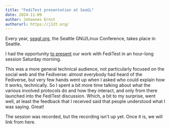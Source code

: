 ```yaml
---
title: "FediTest presentation at SeaGL"
date: 2024-11-09
author: Johannes Ernst
authorurl: https://j12t.org/
---
```


Every year, [seagl.org](https://seagl.org/), the Seattle GNU/Linux Conference, takes
place in Seattle.

I had the opportunity [to present](https://pretalx.seagl.org/2024/talk/ZU7MDV/)
our work with FediTest in an hour-long session Saturday morning.

This was a more general technical audience, not particularly focused on the social
web and the Fediverse: almost everybody had heard of the Fediverse, but very few hands
went up when I asked who could explain how it works, technically. So I spent a bit more
time talking about what the various involved protocols do and how they interact, and
only from there launched into the FediTest discussion. Which, a bit to my surprise, went
well, at least the feedback that I received said that people understood what I was saying.
Great!

The session was recorded, but the recording isn't up yet. Once it is, we will link from
here.

